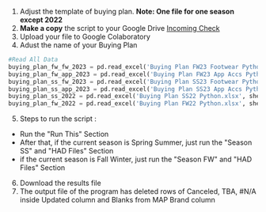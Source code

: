 1. Adjust the template of buying plan. **Note: One file for one season except 2022**
2. **Make a copy** the script to your Google Drive [Incoming Check](https://colab.research.google.com/drive/1uBd4D0JV7SJ6nk4_YUU1REzP3RCDyuBe?usp=sharing)
3. Upload your file to Google Colaboratory
4. Adust the name of your Buying Plan
```python
#Read All Data
buying_plan_fw_fw_2023 = pd.read_excel('Buying Plan FW23 Footwear Python.xlsx', sheet_name='Sheet1')
buying_plan_fw_app_2023 = pd.read_excel('Buying Plan FW23 App Accs Python.xlsx', sheet_name='Sheet1')
buying_plan_ss_fw_2023 = pd.read_excel('Buying Plan SS23 Footwear Python.xlsx', sheet_name='Sheet1')
buying_plan_ss_app_2023 = pd.read_excel('Buying Plan SS23 App Accs Python.xlsx', sheet_name='Sheet1')
buying_plan_ss_2022 = pd.read_excel('Buying Plan SS22 Python.xlsx', sheet_name='Sheet1')
buying_plan_fw_2022 = pd.read_excel('Buying Plan FW22 Python.xlsx', sheet_name='Sheet1')
```
5. Steps to run the script : 
- Run the "Run This" Section
- After that, if the current season is Spring Summer, just run the "Season SS" and "HAD Files" Section
- if the current season is Fall Winter, just run the "Season FW" and "HAD Files" Section
6. Download the results file
7. The output file of the program has deleted rows of Canceled, TBA, #N/A inside Updated column and Blanks from MAP Brand column
